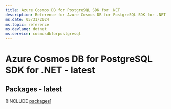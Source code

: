 ```yaml
---
title: Azure Cosmos DB for PostgreSQL SDK for .NET
description: Reference for Azure Cosmos DB for PostgreSQL SDK for .NET
ms.date: 05/31/2024
ms.topic: reference
ms.devlang: dotnet
ms.service: cosmosdbforpostgresql
---
```

# Azure Cosmos DB for PostgreSQL SDK for .NET - latest
## Packages - latest
[!INCLUDE [packages](cosmos-db-for-postgresql-index.md)]
